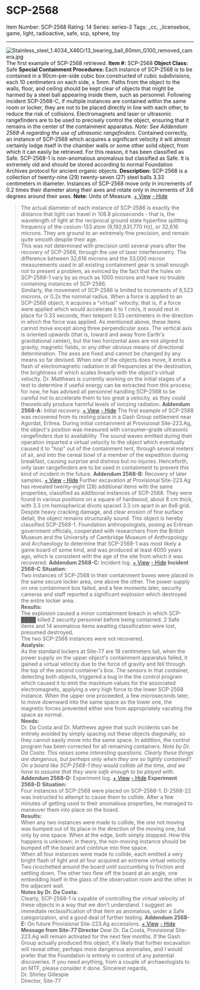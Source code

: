 # SCP-2568
Item Number: SCP-2568
Rating: 14
Series: series-3
Tags: _cc, _licensebox, game, light, radioactive, safe, scp, sphere, toy

---

![Stainless_steel_1.4034_X46Cr13_bearing_ball_60mm_G100_removed_camera.jpg](https://upload.wikimedia.org/wikipedia/commons/e/eb/Stainless_steel_1.4034_X46Cr13_bearing_ball_60mm_G100_removed_camera.jpg)
The first example of SCP-2568 retrieved.
**Item #:** SCP-2568
**Object Class:** Safe
**Special Containment Procedures:** Each instance of SCP-2568 is to be contained in a 90cm-per-side cubic box constructed of cubic subdivisions, each 10 centimeters on each side, ± 5mm.
Paths from the object to the walls, floor, and ceiling should be kept clear of objects that might be harmed by a steel ball appearing inside them, such as personnel. Following incident SCP-2568-C, if multiple instances are contained within the same room or locker, they are not to be placed directly in line with each other, to reduce the risk of collisions.
Electromagnets and laser or ultrasonic rangefinders are to be used to precisely control the object, ensuring that it remains in the center of the containment apparatus. _Note: See Addendum 2568-A regarding the use of ultrasonic rangefinders._ Contained correctly, an instance of SCP-2568 which acquires a significant velocity it will almost certainly lodge itself in the chamber walls or some other solid object, from which it can easily be retrieved. For this reason, it has been classified as Safe.
SCP-2568-1 is non-anomalous anomalous but classified as Safe. It is extremely old and should be stored according to normal Foundation Archives protocol for ancient organic objects.
**Description:** SCP-2568 is a collection of twenty-nine (29) twenty-seven (27) steel balls 3.33 centimeters in diameter. Instances of SCP-2568 move only in increments of 0.2 times their diameter along their axes and rotate only in increments of 3.6 degrees around their axes.
**Note:** Units of Measure. 
[\+ View](javascript:;)
[\- Hide](javascript:;)
> The actual diameter of each instance of SCP-2586 is exactly the distance that light can travel in 108.8 picoseconds - that is, the wavelength of light at the reciprocal ground state hyperfine splitting frequency of the cesium-133 atom (9,192,631,770 Hz), or 32,616 microns. They are ground to an extremely fine precision, and remain quite smooth despite their age.  
>  This was not determined with precision until several years after the recovery of SCP-2568, through the use of laser interferometry. The difference between 32,616 microns and the 33,000 micron measurements used in all existing containment gear is small enough not to present a problem, as evinced by the fact that the holes on SCP-2568-1 vary by as much as 1000 microns and have no trouble containing instances of SCP-2586.  
>  Similarly, the movement of SCP-2586 is limited to increments of 6,523 microns, or 0.2x the nominal radius.
When a force is applied to an SCP-2568 object, it acquires a "virtual" velocity; that is, if a force were applied which would accelerate it to 1 cm/s, it would rest in place for 0.33 seconds, then teleport 0.33 centimeters in the direction in which the force was applied.
As mentioned above, these items cannot move except along three perpendicular axes. The vertical axis is oriented upwards (that is, toward and away from Earth's gravitational center), but the two horizontal axes are not aligned to gravity, magnetic fields, or any other obvious means of directional determination. The axes are fixed and cannot be changed by any means so far devised.
When one of the objects does move, it emits a flash of electromagnetic radiation in all frequencies at the destination, the brightness of which scales linearly with the object's virtual velocity. Dr. Matthews is currently working on the initial stages of a test to determine if useful energy can be extracted from this process; for now, he has advised all personnel handling SCP-2568 to be careful not to accelerate them to too great a velocity, as they could theoretically produce harmful levels of ionizing radiation.
**Addendum 2568-A:** Initial recovery. 
[\+ View](javascript:;)
[\- Hide](javascript:;)
The first example of SCP-2568 was recovered from its resting place in a Gash Group settlement near Agordat, Eritrea. During initial containment at Provisional Site-223.Ag, the object's position was measured with consumer-grade ultrasonic rangefinders due to availability. The sound waves emitted during their operation imparted a virtual velocity to the object which eventually caused it to "hop" out of the containment tent, through several meters of air, and into the cereal bowl of a member of the expedition during breakfast, causing surprise and distress but no injuries. Henceforth, only laser rangefinders are to be used in containment to prevent this kind of incident in the future.
**Addendum 2568-B:** Recovery of later samples. 
[\+ View](javascript:;)
[\- Hide](javascript:;)
Further excavation at Provisional Site-223.Ag has revealed twenty-eight (28) additional items with the same properties, classified as additional instances of SCP-2568. They were found in various positions on a square of hardwood, about 8 cm thick, with 3.3 cm hemispherical divots spaced 3.3 cm apart in an 8x8 grid. Despite heavy cracking damage, and clear erosion of fine surface detail, the object remains structurally sound. This object is hereby classified SCP-2568-1.
Foundation anthropologists, posing as Eritrean government officials, cooperated with researchers from the British Museum and the University of Cambridge Museum of Anthropology and Archaeology to determine that SCP-2568-1 was most likely a game board of some kind, and was produced at least 4000 years ago, which is consistent with the age of the site from which it was recovered.
**Addendum 2568-C:** Incident log. 
[\+ View](javascript:;)
[\- Hide](javascript:;)
**Incident 2568-C**
> **Situation:**  
>  Two instances of SCP-2568 in their containment boxes were placed in the same secure locker area, one above the other. The power supply on one containment box failed, and a few moments later, security cameras and staff reported a significant explosion which destroyed the entire locker area.  
>  **Results:**  
>  The explosion caused a minor containment breach in which SCP-████ killed 2 security personnel before being contained. 2 Safe items and 14 anomalous items awaiting classification were lost, presumed destroyed.  
>  The two SCP-2568 instances were not recovered.  
>  **Analysis:**  
>  As the standard lockers at Site-77 are 18 centimeters tall, when the power supply on the upper object's containment apparatus failed, it gained a virtual velocity due to the force of gravity and fell through the top of the second container's box. The sensors in that container, detecting both objects, triggered a bug in the the control program which caused it to emit the maximum values for the associated electromagnets, applying a very high force to the lower SCP-2568 instance. When the upper one proceeded, a few microseconds later, to move downward into the same space as the lower one, the magnetic forces prevented either one from appropriately vacating the space as normal.  
>  **Needs:**  
>  Dr. Da Costa and Dr. Matthews agree that such incidents can be entirely avoided by simply spacing out these objects diagonally, so they cannot easily move into the same space. In addition, the control program has been corrected for all remaining containers.
_Note by Dr. Da Costa: This raises some interesting questions. Clearly these things are dangerous, but perhaps only when they are so tightly contained? On a board like SCP-2568-1 they would collide all the time, and we have to assume that they were safe enough to be played with._
**Addendum 2568-D:** Experiment log. 
[\+ View](javascript:;)
[\- Hide](javascript:;)
**Experiment 2568-D**
> **Situation:**  
>  Four instances of SCP-2568 were placed on SCP-2568-1. D-2568-22 was instructed to attempt to cause them to collide. After a few minutes of getting used to their anomalous properties, he managed to maneuver them into place on the board.  
>  **Results:**  
>  When any two instances were made to collide, the one not moving was bumped out of its place in the direction of the moving one, but only by one space. When at the edge, both simply stopped. How this happens is unknown; in theory, the non-moving instance should be bumped off the board and continue into free space.  
>  When all four instances were made to collide, each emitted a very bright flash of light and all four acquired an extreme virtual velocity. Two ricochetted around the board until succumbing to friction and settling down. The other two flew off the board at an angle, one embedding itself in the glass of the observation room and the other in the adjacent wall.  
>  **Notes by Dr. Da Costa:**  
>  Clearly, SCP-2568-1 is capable of controlling the virtual velocity of these objects in a way that we don't understand. I suggest an immediate reclassification of that item as anomalous, under a Safe categorization, and a good deal of further testing.
**Addendum 2568-E:** On future Provisional Site-223.Ag accessions. 
[\+ View](javascript:;)
[\- Hide](javascript:;)
**Message from Site-77 Director**
Dear Dr. Da Costa,
Provisional Site-223.Ag will remain activated for the next few months. If the Gash Group actually produced this object, it's likely that further excavation will reveal other, perhaps more dangerous anomalies, and I would prefer that the Foundation is entirely in control of any potential discoveries. If you need anything, from a couple of archaeologists to an MTF, please consider it done.
Sincerest regards,  
Dr. Shirley Gillespie  
Director, Site-77